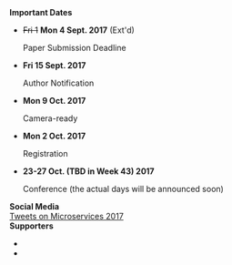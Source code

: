 <div class="panel panel-primary">
<div class="panel-heading">
<strong>Important Dates</strong>
</div>
<ul class="list-group">

<li class="list-group-item">
<p>
<del>Fri 1</del> <strong>Mon 4 Sept. 2017</strong> (Ext'd)
<span data-toggle="tooltip" title="Timezone: AoE (UTC-12h)">
<span class="glyphicon glyphicon-time"></span>
</span>
</p>
<p>Paper Submission Deadline</p>
</li>

<li class="list-group-item">
<p><strong>Fri 15 Sept. 2017</strong>
<span data-toggle="tooltip" title="Timezone: AoE (UTC-12h)">
<span class="glyphicon glyphicon-time"></span>
</p>
<p>Author Notification</p>
</li>

<li class="list-group-item">
<p><strong>Mon 9 Oct. 2017</strong>
<span data-toggle="tooltip" title="Timezone: AoE (UTC-12h)">
<span class="glyphicon glyphicon-time"></span>
</p>
<p>Camera-ready</p>
</li>

<li class="list-group-item">
<p><strong>Mon 2 Oct. 2017</strong>
<span data-toggle="tooltip" title="Timezone: AoE (UTC-12h)">
<span class="glyphicon glyphicon-time"></span>
</p>

<p>Registration</p>
</li>

<li class="list-group-item">
<p><strong>23-27 Oct. (TBD in Week 43) 2017</strong>
<span data-toggle="tooltip" title="Timezone: AoE (UTC-12h)">
<span class="glyphicon glyphicon-time"></span>
</p>

<p>Conference (the actual days will be announced soon)</p>
</li>
</ul>
</div>

<div class="panel panel-primary">
<div class="panel-heading">
<strong>Social Media</strong>
</div>
<div style="width:99%;" >
<a class="twitter-timeline" href="https://twitter.com/c_microservices">Tweets on Microservices 2017</a> <script async src="//platform.twitter.com/widgets.js" charset="utf-8"></script>
</div>
</div>

<div class="panel panel-primary">
<div class="panel-heading">
<strong>Supporters</strong>
</div>
<ul class="list-group">

<li class="list-group-item">
  <img class="img-responsive center-block" src="/assets/images/sdu.png" alt="">
</li>
<li class="list-group-item">
  <img class="img-responsive center-block" src="/assets/images/unibo.png" alt="">
</li>
</ul>
</div>


<script>
$(document).ready(function(){$('[data-toggle="tooltip"]').tooltip();});
</script>
